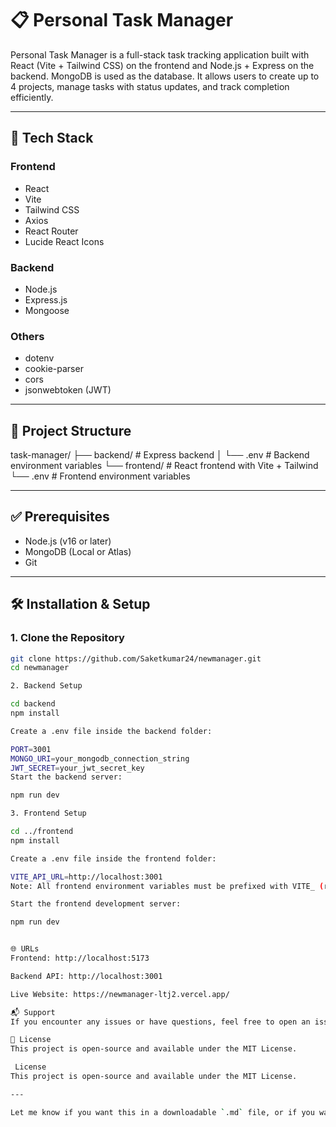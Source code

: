 # 📋 Personal Task Manager

Personal Task Manager is a full-stack task tracking application built with React (Vite + Tailwind CSS) on the frontend and Node.js + Express on the backend. MongoDB is used as the database. It allows users to create up to 4 projects, manage tasks with status updates, and track completion efficiently.

---

## 🚀 Tech Stack

### Frontend
- React
- Vite
- Tailwind CSS
- Axios
- React Router
- Lucide React Icons

### Backend
- Node.js
- Express.js
- Mongoose

### Others
- dotenv
- cookie-parser
- cors
- jsonwebtoken (JWT)

---

## 📁 Project Structure

task-manager/
├── backend/ # Express backend
│ └── .env # Backend environment variables
└── frontend/ # React frontend with Vite + Tailwind
└── .env # Frontend environment variables



---

## ✅ Prerequisites

- Node.js (v16 or later)
- MongoDB (Local or Atlas)
- Git

---

## 🛠️ Installation & Setup

### 1. Clone the Repository

```bash
git clone https://github.com/Saketkumar24/newmanager.git
cd newmanager

2. Backend Setup

cd backend
npm install

Create a .env file inside the backend folder:

PORT=3001
MONGO_URI=your_mongodb_connection_string
JWT_SECRET=your_jwt_secret_key
Start the backend server:

npm run dev

3. Frontend Setup

cd ../frontend
npm install

Create a .env file inside the frontend folder:

VITE_API_URL=http://localhost:3001
Note: All frontend environment variables must be prefixed with VITE_ (required by Vite).

Start the frontend development server:

npm run dev


🌐 URLs
Frontend: http://localhost:5173

Backend API: http://localhost:3001

Live Website: https://newmanager-ltj2.vercel.app/

📬 Support
If you encounter any issues or have questions, feel free to open an issue or reach out.

📄 License
This project is open-source and available under the MIT License.

 License
This project is open-source and available under the MIT License.

---

Let me know if you want this in a downloadable `.md` file, or if you want to include screenshot links, `.env.example` files, or deployment steps for Render or Vercel.


